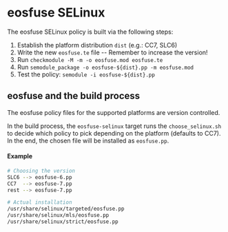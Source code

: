 eosfuse SELinux
===============

The eosfuse SELinux policy is built via the following steps:
1. Establish the platform distribution `dist` (e.g.: CC7, SLC6)
2. Write the new `eosfuse.te` file -- Remember to increase the version!
2. Run `checkmodule -M -m -o eosfuse.mod eosfuse.te`
3. Run `semodule_package -o eosfuse-${dist}.pp -m eosfuse.mod`
4. Test the policy: `semodule -i eosfuse-${dist}.pp`

eosfuse and the build process
-----------------------------

The eosfuse policy files for the supported platforms are version controlled.

In the build process, the `eosfuse-selinux` target runs the `choose_selinux.sh`
to decide which policy to pick depending on the platform (defaults to CC7). 
In the end, the chosen file will be installed as `eosfuse.pp`.

#### Example

```bash
# Choosing the version
SLC6 --> eosfuse-6.pp
CC7  --> eosfuse-7.pp
rest --> eosfuse-7.pp 

# Actual installation
/usr/share/selinux/targeted/eosfuse.pp
/usr/share/selinux/mls/eosfuse.pp
/usr/share/selinux/strict/eosfuse.pp
```
